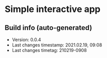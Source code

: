 # Simple interactive app

## Build info (auto-generated)

- Version: 0.0.4
- Last changes timestamp: 2021.02.19, 09:08
- Last changes timetag: 210219-0908

